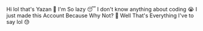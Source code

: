 Hi lol that's Yazan 🤗
I'm So lazy 😴
I don't know anything about coding 😭
I just made this Account Because Why Not? 🙂
Well That's Everything I've to say lol 😓

<!---
NotYazann/NotYazann is a ✨ special ✨ repository because its `README.md` (this file) appears on your GitHub profile.
You can click the Preview link to take a look at your changes.
--->
